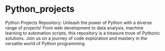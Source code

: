 # Python_projects

Python Projects Repository: Unleash the power of Python with a diverse range of projects! From web development to data analysis, machine learning to automation scripts, this repository is a treasure trove of Pythonic solutions. Join us on a journey of code exploration and mastery in the versatile world of Python programming

